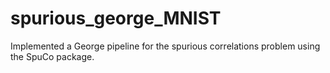 # spurious_george_MNIST
Implemented a George pipeline for the spurious correlations problem using the SpuCo package.
